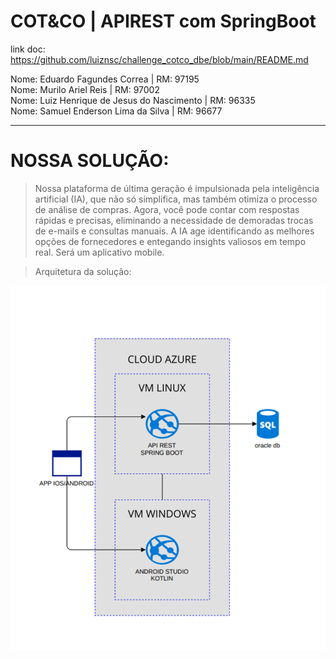 # COT&CO | APIREST com SpringBoot 
link doc:
https://github.com/luiznsc/challenge_cotco_dbe/blob/main/README.md

Nome: Eduardo Fagundes Correa | RM: 97195  
Nome: Murilo Ariel Reis | RM: 97002  
Nome: Luiz Henrique de Jesus do Nascimento | RM: 96335  
Nome: Samuel Enderson Lima da Silva | RM: 96677  

---

# NOSSA SOLUÇÃO:
> Nossa plataforma de última geração é impulsionada pela inteligência artificial (IA), que não só simplifica, mas também otimiza o processo de análise de compras. Agora, você pode contar com respostas rápidas e precisas, eliminando a necessidade de demoradas trocas de e-mails e consultas manuais. A IA age identificando as melhores opções de fornecedores e entegando insights valiosos em tempo real. Será um aplicativo mobile.

> Arquitetura da solução:


![Arquitetura da solução](https://github.com/luiznsc/COTCO_SPRINT2/blob/main/Imagem1.png)



